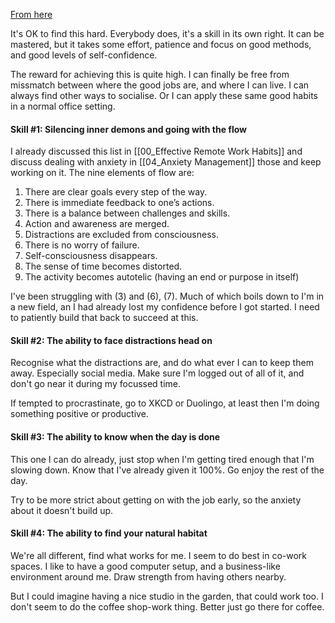 [From here](https://creativecloud.adobe.com/discover/article/how-to-work-alone)

It's OK to find this hard.  Everybody does, it's a skill in its own right. It can be mastered, but it takes some effort, patience and focus on good methods, and good levels of self-confidence.  

The reward for achieving this is quite high. I can finally be free from missmatch between where the good jobs are, and where I can live.  I can always find other ways to socialise.  Or I can apply these same good habits in a normal office setting.

#### Skill #1: Silencing inner demons and going with the flow
I already discussed this list in [[00_Effective Remote Work Habits]] and discuss dealing with anxiety in [[04_Anxiety Management]] those and keep working on it. The nine elements of flow are: 

1. There are clear goals every step of the way. 
2. There is immediate feedback to one’s actions. 
3. There is a balance between challenges and skills. 
4.  Action and awareness are merged. 
5.  Distractions are excluded from consciousness. 
6.  There is no worry of failure. 
7.   Self-consciousness disappears. 
8.  The sense of time becomes distorted. 
9.  The activity becomes autotelic (having an end or purpose in itself)

I've been struggling with (3) and (6), (7).  Much of which boils down to I'm in a new field, an I had already lost my confidence before I got started. I need to patiently build that back to succeed at this.

#### Skill #2: The ability to face distractions head on
Recognise what the distractions are, and do what ever I can to keep them away.  Especially social media.  Make sure I'm logged out of all of it, and don't go near it during my focussed time.

If tempted to procrastinate, go to XKCD or Duolingo, at least then I'm doing something positive or productive.

#### Skill #3: The ability to know when the day is done
This one I can do already, just stop when I'm getting tired enough that I'm slowing down.  Know that I've already given it 100%.  Go enjoy the rest of the day.

Try to be more strict about getting on with the job early, so the anxiety about it doesn't build up.

#### Skill #4: The ability to find your natural habitat
We're all different, find what works for me.  I seem to do best in co-work spaces.  I like to have a good computer setup, and a business-like environment around me.  Draw strength from having others nearby.  

But I could imagine having a nice studio in the garden, that could work too.  I don't seem to do the coffee shop-work thing.  Better just go there for coffee.


